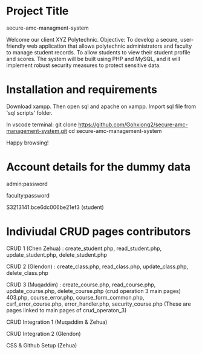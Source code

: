 # Project Title
secure-amc-managment-system

Welcome our client XYZ Polytechnic.
Objective: To develop a secure, user-friendly web application that
allows polytechnic administrators and faculty to manage student
records. To allow students to view their student profile and scores.
The system will be built using PHP and MySQL, and it will implement
robust security measures to protect sensitive data.

# Installation and requirements
Download xampp. Then open sql and apache on xampp.
Import sql file from 'sql scripts' folder.

In vscode terminal:
git clone https://github.com/Gohxiong2/secure-amc-management-system.git
cd secure-amc-management-system

Happy browsing!

# Account details for the dummy data
admin:password

faculty:password

S3213141:bce6dc006be21ef3 (student)

# Indiviudal CRUD pages contributors
CRUD 1 (Chen Zehua) : create_student.php, read_student.php, update_student.php, delete_student.php

CRUD 2 (Glendon) : create_class.php, read_class.php, update_class.php, delete_class.php

CRUD 3 (Muqaddim) : create_course.php, read_course.php, update_course.php, delete_course.php (crud operation 3 main pages)
                    403.php, course_error.php, course_form_common.php, csrf_error_course.php, error_handler.php, security_course.php (These are pages linked to main pages of crud_operaton_3)

CRUD Integration 1 (Muqaddim & Zehua)

CRUD Integration 2 (Glendon)

CSS & Github Setup (Zehua)